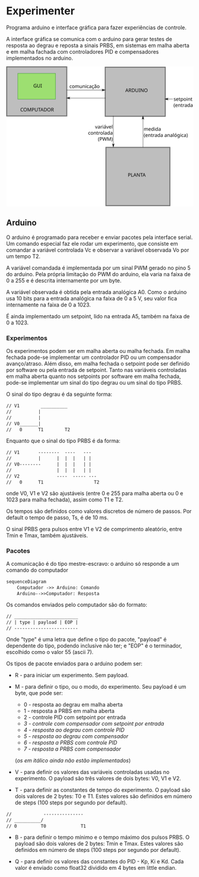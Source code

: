 # Experimenter

Programa arduino e interface gráfica para fazer experiências de controle.

A interface gráfica se comunica com o arduino para gerar testes de resposta ao degrau e reposta a sinais PRBS, em sistemas em malha aberta e em malha fachada com controladores PID e compensadores implementados no arduino.

![sistema.svg](sistema.svg)

## Arduino

O arduino é programado para receber e enviar pacotes pela interface serial. Um comando especial faz ele rodar um experimento, que consiste em comandar a variável controlada Vc e observar a variável observada Vo por um tempo T2.

A variável comandada é implementada por um sinal PWM gerado no pino 5 do arduino. Pela própria limitação do PWM do arduino, ela varia na faixa de 0 a 255 e é descrita internamente por um byte.

A variável observada é obtida pela entrada analógica A0. Como o arduino usa 10 bits para a entrada analógica na faixa de 0 a 5 V, seu valor fica internamente na faixa de 0 a 1023.

É ainda implementado um setpoint, lido na entrada A5, também na faixa de 0 a 1023.

### Experimentos

Os experimentos podem ser em malha aberta ou malha fechada. Em malha fechada pode-se implementar um controlador PID ou um compensador avanço/atraso. Além disso, em malha fechada o setpoint pode ser definido por software ou pela entrada de setpoint.
Tanto nas variáveis controladas em malha aberta quanto nos setpoints por software em malha fechada, pode-se implementar um sinal do tipo degrau ou um sinal do tipo PRBS.

O sinal do tipo degrau é da seguinte forma:

```
// V1        __________
//          |
//          |
// V0_______|
//   0      T1        T2
```

Enquanto que o sinal do tipo PRBS é da forma:
```
// V1       --------  ----   ---
//          |      |  |  |   | |
// V0--------      |  |  |   | |
//                 |  |  |   | |
// V2              ----  ----- ---
//   0      T1                   T2
```

onde V0, V1 e V2 são ajustáveis (entre 0 e 255 para malha aberta ou 0 e 1023 para malha fechada), assim como T1 e T2.

Os tempos são definidos como valores discretos de número de passos. Por default o tempo de passo, Ts, é de 10 ms.
 
O sinal PRBS gera pulsos entre V1 e V2 de comprimento aleatório, entre Tmin e Tmax, também ajustáveis.

### Pacotes
A comunicação é do tipo mestre-escravo: o arduino só responde a um comando do computador
```mermaid
sequenceDiagram
    Computador ->> Arduino: Comando
    Arduino-->>Computador: Resposta
```
Os comandos enviados pelo computador são do formato:

```
// ________________________
// | type | payload | EOP |
// ------------------------
```
Onde "type" é uma letra que define o tipo do pacote, "payload" é dependente do tipo, podendo inclusive não ter;  e "EOP" é o terminador, escolhido como o valor 55 (ascii 7).

Os tipos de pacote enviados para o arduino podem ser:

- R - para iniciar um experimento. Sem payload.
- M - para definir o tipo, ou o modo, do experimento. Seu payload é um byte, que pode ser:
	- 0 - resposta ao degrau em malha aberta
	- 1 - resposta a PRBS em malha aberta
	- 2 - controle PID com setpoint por entrada
	- *3 - controle com compensador com setpoint por entrada*
	- *4 - resposta ao degrau com controle PID*
	- *5 - resposta ao degrau com compensador*
	- *6 - resposta a PRBS com controle PID*
	- *7 - resposta a PRBS com compensador*
	
	(*os em itálico ainda não estão implementados*)
- V - para definir os valores das variáveis controladas usadas no experimento. O payload são três valores de dois bytes: V0, V1 e V2.

- T - para definir as constantes de tempo do experimento. O payload são dois valores de 2 bytes: T0 e T1. Estes valores são definidos em número de steps (100 steps por segundo por default).
```
//            ---------------
// __________/
// 0         T0             T1
```

- B - para definir o tempo mínimo e o tempo máximo dos pulsos PRBS. O payload são dois valores de 2 bytes: Tmin e Tmax. Estes valores são definidos em número de steps (100 steps por segundo por default).

- Q - para definir os valores das constantes do PID - Kp, Ki e Kd. Cada valor é enviado como float32 dividido em 4 bytes em little endian.
